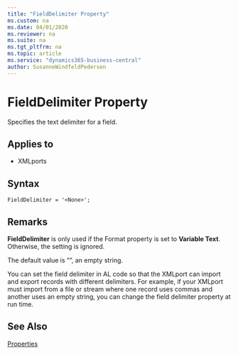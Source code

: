 ```yaml
---
title: "FieldDelimiter Property"
ms.custom: na
ms.date: 04/01/2020
ms.reviewer: na
ms.suite: na
ms.tgt_pltfrm: na
ms.topic: article
ms.service: "dynamics365-business-central"
author: SusanneWindfeldPedersen
---
```


# FieldDelimiter Property
Specifies the text delimiter for a field.  
  
## Applies to  
  
- XMLports  

## Syntax

```
FieldDelimiter = '<None>';
```
  
## Remarks  

**FieldDelimiter** is only used if the Format property is set to **Variable Text**. Otherwise, the setting is ignored.

The default value is “”, an empty string.    
  
You can set the field delimiter in AL code so that the XMLport can import and export records with different delimiters. For example, if your XMLport must import from a file or stream where one record uses commas and another uses an empty string, you can change the field delimiter property at run time.  
  
## See Also  

[Properties](devenv-properties.md)